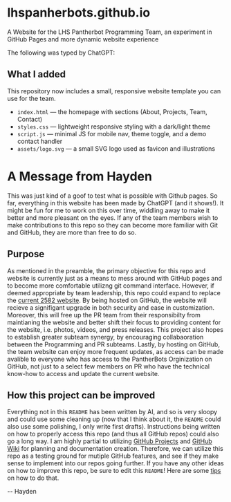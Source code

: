 # lhspanherbots.github.io
A Website for the LHS Pantherbot Programming Team, an experiment in GitHub Pages and more dynamic website experience

The following was typed by ChatGPT: 

## What I added

This repository now includes a small, responsive website template you can use for the team.

- `index.html` — the homepage with sections (About, Projects, Team, Contact)
- `styles.css` — lightweight responsive styling with a dark/light theme
- `script.js` — minimal JS for mobile nav, theme toggle, and a demo contact handler
- `assets/logo.svg` — a small SVG logo used as favicon and illustrations


# A Message from Hayden

This was just kind of a goof to test what is possible with Github pages. So far, everything in this website has been made by ChatGPT (and it shows!). It might be fun for me to work on this over time, widdling away to make it better and more pleasant on the eyes. If any of the team members wish to make contributions to this repo so they can become more familiar with Git and GitHub, they are more than free to do so. 

## Purpose

As mentioned in the preamble, the primary objective for this repo and website is currently just as a means to mess around with GitHub pages and to become more comfortable utilizng git command interface. However, if deemed appropriate by team leadership, this repo could expand to replace the [current 2582 website](http://lufkinpantherbots.com/). By being hosted on GitHub, the website will recieve a signifigant upgrade in both security and ease in customization. Moreover, this will free up the PR team from their responsibilty from maintianing the website and better shift their focus to providing content for the website, i.e. photos, videos, and press releases. This project also hopes to establish greater subteam synergy, by encouraging collabaoration between the Programming and PR subteams. Lastly, by hosting on GitHub, the team website can enjoy more frequent updates, as access can be made avalible to everyone who has access to the PantherBots Orginization on GitHub, not just to a select few members on PR who have the technical know-how to access and update the current website. 

## How this project can be improved

Everything not in this ``README`` has been written by AI, and so is very sloopy and could use some cleaning up (now that I think about it, the `README` could also use some polishing, I only write first drafts). Instructions being written on how to properly access this repo (and thus all GitHub repos) could also go a long way. I am highly partial to utilizing [GitHub Projects](https://docs.github.com/en/issues/planning-and-tracking-with-projects/learning-about-projects/about-projects) and [GitHub Wiki](https://docs.github.com/en/communities/documenting-your-project-with-wikis/about-wikis) for planning and documentation creation. Therefore, we can utilize this repo as a testing ground for mutiple GitHub features, and see if they make sense to implement into our repos going further. If you have any other ideas on how to improve this repo, be sure to edit this `README`! Here are some [tips](https://www.markdownlang.com/basic/overview.html) on how to do that.

-- Hayden

<!--
This is a markdown comment, it will not be displayed in the final render! BTHO everyone, thanks and gig'em!


As of the last update
Texas A&M  : 7-0
t.u.       : 5-2
-->